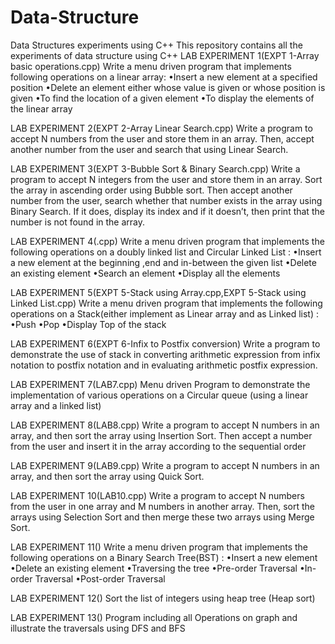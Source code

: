 # Data-Structure
Data Structures experiments using C++
This repository contains all the experiments of data structure using C++ 
LAB EXPERIMENT 1(EXPT 1-Array basic operations.cpp) 
Write a menu driven program that implements following operations on a linear array:
•Insert a new element at a specified position 
•Delete an element either whose value is given or whose position is given 
•To find the location of a given element 
•To display the elements of the linear array

LAB EXPERIMENT 2(EXPT 2-Array Linear Search.cpp)
Write a program to accept N numbers from the user and store them in an array. Then, accept another number from the user and search that using Linear Search.

LAB EXPERIMENT 3(EXPT 3-Bubble Sort & Binary Search.cpp) 
Write a program to accept N integers from the user and store them in an array. Sort the array in ascending order using Bubble sort. Then accept another number from the user, search whether that number exists in the array using Binary Search. If it does, display its index and if it doesn’t, then print that the number is not found in the array.

LAB EXPERIMENT 4(.cpp) 
Write a menu driven program that implements the following operations on a doubly linked list and Circular Linked List : 
•Insert a new element at the beginning ,end and in-between the given list 
•Delete an existing element 
•Search an element 
•Display all the elements

LAB EXPERIMENT 5(EXPT 5-Stack using Array.cpp,EXPT 5-Stack using Linked List.cpp)
 Write a menu driven program that implements the following operations on a
Stack(either implement as Linear array and as Linked list) : 
•Push 
•Pop
•Display Top of the stack

LAB EXPERIMENT 6(EXPT 6-Infix to Postfix conversion)
 Write a program to demonstrate the use of stack in converting arithmetic expression from infix notation to postfix notation and in evaluating arithmetic postfix expression.

LAB EXPERIMENT 7(LAB7.cpp) 
Menu driven Program to demonstrate the implementation of various operations on a Circular queue (using a linear array and a linked list)

LAB EXPERIMENT 8(LAB8.cpp)
Write a program to accept N numbers in an array, and then sort the array using Insertion Sort. Then accept a number from the user and insert it in the array according to the sequential order

LAB EXPERIMENT 9(LAB9.cpp) 
Write a program to accept N numbers in an array, and then sort the array using Quick Sort.

LAB EXPERIMENT 10(LAB10.cpp)
Write a program to accept N numbers from the user in one array and M numbers in another array. Then, sort the arrays using Selection Sort and then merge these two arrays using Merge Sort.

LAB EXPERIMENT 11()
 Write a menu driven program that implements the following operations on a Binary Search Tree(BST) : 
•Insert a new element 
•Delete an existing element 
•Traversing the tree 
•Pre-order Traversal 
•In-order Traversal 
•Post-order Traversal

LAB EXPERIMENT 12() 
Sort the list of integers using heap tree (Heap sort)

LAB EXPERIMENT 13() 
Program including all Operations on graph and illustrate the traversals using DFS and BFS
